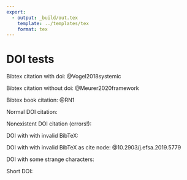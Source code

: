 ```yaml
---
export:
  - output: _build/out.tex
    template: ../templates/tex
    format: tex
---
```


# DOI tests

Bibtex citation with doi: @Vogel2018systemic

Bibtex citation without doi: @Meurer2020framework

Bibtex book citation: @RN1

Normal DOI citation: [](https://doi.org/10.1111/j.1365-246X.2012.05497.x)

Nonexistent DOI citation (errors!): [](https://doi.org/10.1111/j.1365-246X.2012.99999.x)

DOI with with invalid BibTeX: [](10.2903/j.efsa.2019.5779)

DOI with with invalid BibTeX as cite node: @10.2903/j.efsa.2019.5779

DOI with some strange characters: [](https://doi.org/10.1002/(SICI)1096-987X(199709)18:12%3C1450::AID-JCC3%3E3.0.CO;2-I)

Short DOI: [](https://doi.org/cr3qwn)